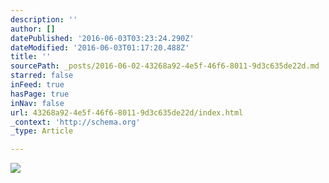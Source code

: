 ```yaml
---
description: ''
author: []
datePublished: '2016-06-03T03:23:24.290Z'
dateModified: '2016-06-03T01:17:20.488Z'
title: ''
sourcePath: _posts/2016-06-02-43268a92-4e5f-46f6-8011-9d3c635de22d.md
starred: false
inFeed: true
hasPage: true
inNav: false
url: 43268a92-4e5f-46f6-8011-9d3c635de22d/index.html
_context: 'http://schema.org'
_type: Article

---
```

![](https://the-grid-user-content.s3-us-west-2.amazonaws.com/01c9c208-24f6-46c1-aa9b-daf6b479440a.jpg)